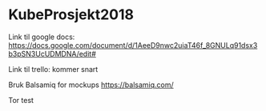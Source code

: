 # KubeProsjekt2018

Link til google docs:
https://docs.google.com/document/d/1AeeD9nwc2uiaT46f_8GNULq91dsx3b3pSN3UcUDMDNA/edit#

Link til trello:
kommer snart

Bruk Balsamiq for mockups
https://balsamiq.com/

Tor test